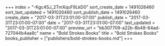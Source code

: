 +++
index = "-Kgc4SJ_2TmXquF9LkD0"
sort_create_date = 1491026460
sort_last_updated = 1491026460
sort_publish_date = 1491026460
create_date = "2017-03-31T23:01:00-07:00"
publish_date = "2017-03-31T23:01:00-07:00"
date = "2017-03-31T23:01:00-07:00"
last_updated = "2017-03-31T23:01:00-07:00"
preview_url = "bb307709-a22b-8b48-64ad-727044b4aa8c"
name = "Bold Strokes Books"
title = "Bold Strokes Books"
books_publisher = ["publishers/bold-strokes-books.md"]
+++

